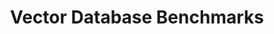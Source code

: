 ---
title: Vector Database Benchmarks
description: The first comparative benchmark and benchmarking framework for vector search engines and vector databases.
keywords:
  - vector databases comparative benchmark
  - ANN Benchmark
  - Qdrant vs Milvus
  - Qdrant vs Weaviate
  - Qdrant vs Redis
  - Qdrant vs ElasticSearch
  - benchmark
  - performance
  - latency
  - RPS
  - comparison
  - vector search
  - embedding
preview_image: /benchmarks/benchmark-1.png
seo_schema: { "@context": "https://schema.org", "@type": "Article", "headline": "Vector Search Comparative Benchmarks", "image": [ "https://qdrant.tech/benchmarks/benchmark-1.png" ], "abstract": "The first comparative benchmark and benchmarking framework for vector search engines", "datePublished": "2022-08-23", "dateModified": "2022-08-23", "author": [{ "@type": "Organization", "name": "Qdrant", "url": "https://qdrant.tech" }] }
 
---